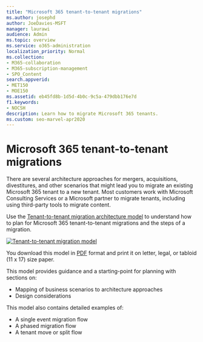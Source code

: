 ```yaml
---
title: "Microsoft 365 tenant-to-tenant migrations"
ms.author: josephd
author: JoeDavies-MSFT
manager: laurawi
audience: Admin
ms.topic: overview
ms.service: o365-administration
localization_priority: Normal
ms.collection:
- M365-collaboration
- M365-subscription-management
- SPO_Content
search.appverid:
- MET150
- MOE150
ms.assetid: eb45fd8b-1d5d-4b0c-9c5a-479dbb176e7d
f1.keywords:
- NOCSH
description: Learn how to migrate Microsoft 365 tenants.
ms.custom: seo-marvel-apr2020
---
```


# Microsoft 365 tenant-to-tenant migrations

There are several architecture approaches for mergers, acquisitions, divestitures, and other scenarios that might lead you to migrate an existing Microsoft 365 tenant to a new tenant. Most customers work with Microsoft Consulting Services or a Microsoft partner to migrate tenants, including using third-party tools to migrate content. 

Use the [Tenant-to-tenant migration architecture model](https://download.microsoft.com/download/b/a/1/ba19dfe7-96e2-4983-8783-4dcff9cebe7b/microsoft-365-tenant-to-tenant-migration.pdf) to understand how to plan for Microsoft 365 tenant-to-tenant migrations and the steps of a migration.

[![Tenant-to-tenant migration model](../media/solutions-architecture-center/msft-tenant-to-tenant-migration-thumb.png)](https://download.microsoft.com/download/b/a/1/ba19dfe7-96e2-4983-8783-4dcff9cebe7b/microsoft-365-tenant-to-tenant-migration.pdf) 

You download this model in [PDF](https://download.microsoft.com/download/b/a/1/ba19dfe7-96e2-4983-8783-4dcff9cebe7b/microsoft-365-tenant-to-tenant-migration.pdf) format and print it on letter, legal, or tabloid (11 x 17) size paper.

This model provides guidance and a starting-point for planning with sections on:

- Mapping of business scenarios to architecture approaches
- Design considerations

This model also contains detailed examples of:

- A single event migration flow
- A phased migration flow
- A tenant move or split flow
